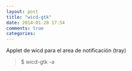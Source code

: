 ```yaml
---
layout: post
title: "wicd-gtk"
date: 2014-01-28 17:54
comments: true
categories: 
---
```

Applet de wicd para el area de notificación (tray)

>$ wicd-gtk -a

